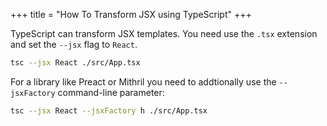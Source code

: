 +++
title = "How To Transform JSX using TypeScript"
+++

TypeScript can transform JSX templates. You need use the `.tsx` extension and set the `--jsx` flag to `React`.

```bash
tsc --jsx React ./src/App.tsx
```

For a library like Preact or Mithril you need to addtionally use the `--jsxFactory` command-line parameter:

```bash
tsc --jsx React --jsxFactory h ./src/App.tsx
```

